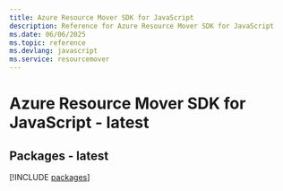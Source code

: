 ```yaml
---
title: Azure Resource Mover SDK for JavaScript
description: Reference for Azure Resource Mover SDK for JavaScript
ms.date: 06/06/2025
ms.topic: reference
ms.devlang: javascript
ms.service: resourcemover
---
```

# Azure Resource Mover SDK for JavaScript - latest
## Packages - latest
[!INCLUDE [packages](resource-mover-index.md)]